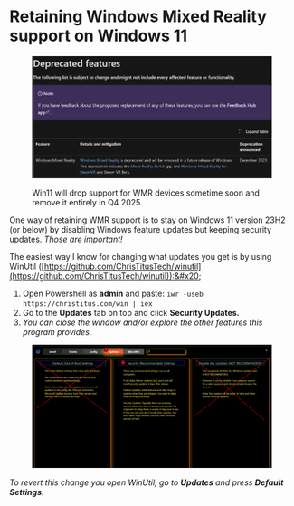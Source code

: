 # Retaining Windows Mixed Reality support on Windows 11

<figure><img src="../.gitbook/assets/image.png" alt=""><figcaption><p>Win11 will drop support for WMR devices sometime soon and remove it entirely in Q4 2025.</p></figcaption></figure>

One way of retaining WMR support is to stay on Windows 11 version 23H2 (or below) by disabling Windows feature updates but keeping security updates. _Those are important!_

The easiest way I know for changing what updates you get is by using WinUtil ([https://github.com/ChrisTitusTech/winutil](https://github.com/ChrisTitusTech/winutil)):&#x20;

1. Open Powershell as **admin** and paste: `iwr -useb https://christitus.com/win | iex`
2. Go to the **Updates** tab on top and click **Security Updates.**
3. _You can close the window and/or explore the other features this program provides._

<div align="center" data-full-width="true">

<figure><img src="../.gitbook/assets/image (1).png" alt=""><figcaption></figcaption></figure>

</div>

_To revert this change you open WinUtil, go to **Updates** and press **Default Settings.**_
